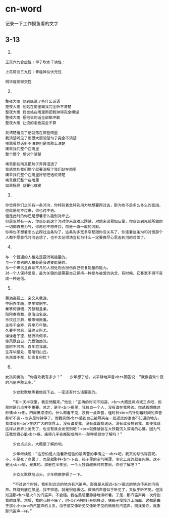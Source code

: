 # cn-word
记录一下工作摸鱼看的文字
## 3-13
1.  

    玉真六九合虚性：甲子坎水千讷性：　

    上巫荷血三九性：青堰神岳伏元性　  

    明华煌阳御交性  

2.  

    整夜大雨 他到底说了些什么话语
    整夜大雨 他站在雨里面我完全听不清楚
    整夜大雨 我也站在雨里雨把我淋得完全模煳
    整夜大雨 把他说的话全部都冲散
    整夜大雨 让流的泪也完全不算

    我清楚看见了话就落在那些雨里
    我清楚听见了雨很大很清楚句子完全不清楚
    噢乖虽然话听不清楚但是雨那么清楚
    噢乖我们整个在雨里
    整个整个 想说个清楚

    噢乖那些雨真把句子弄得湿透了
    我感觉到我们整个就要溶解了我们站在雨里
    噢乖我们整个在雨里好想把话说清楚
    噢乖我们整个在雨里
    如果摇晃 就要化成雾  
3.  

    你觉得你们之间有一条鸿沟，你特别着急特别用力地想要跨过去，那沟也不是多么多么的宽阔，但就是他不过来，你也过不去。
    但是此时的你还是想着怎么能到对岸去。
    但是忽然有一天，你意识到这个沟对你来说难以跨越，对他来说易如反掌，你意识到先前所做的一切都白费力气，你再也不想开口，而是一直一直的沉默。
    你再也不想着怎么去跨过这条沟了，这条沟多宽多窄都跟你没关系了，你连着这条沟和对面那个人都不愿意花时间去想了，也不太记得清当初为什么一定要费尽心思去到河的对面了。

4.  

    与一个普通的人相处是要消耗能量的。
    与一个卑劣的人相处是会透支能量的。
    与一个卑劣且自命不凡的人相处则会损伤自己恢复能量的能力。
    对一个人保持爱意，最为关键的是需要自己保持一种爱与被爱的执念，有时候，它甚至不得不变成一种迷信。  
    
5.    

    置酒高殿上，亲交从我游。
    中厨办丰膳，烹羊宰肥牛。
    秦筝何慷慨，齐瑟和且柔。
    阳阿奏奇舞，京洛出名讴。
    乐饮过三爵，缓带倾庶羞。
    主称千金寿，宾奉万年酬。
    久要不可忘，薄终义所尤。
    谦谦君子德，磬折欲何求。
    惊风飘白日，光景驰西流。
    盛时不可再，百年忽我遒。
    生存华屋处，零落归山丘。
    先民谁不死，知命复何忧？
6.  

    女孩问男孩：“你喜欢我有多少？”　　少年想了想，以平静地声音<br>回答说：“就像喜欢午夜的汽笛声那么多。” 

    　　少女默默地等着他说下去，一定还有什么话要说的。 

    　　“有一天半夜里，我忽然醒来。”他说：“正确的时间不知道，<br>大概是两点或三点吧，但那时是几点并不重要。总之，是半<br>夜里，我独自一个人，没有谁在我旁边。你试着想像这种情<br>形。四周黑漆漆的，什么都看不见，没有一点声音，连时钟<br>的针刻着时间的声音都听不见--也许是时钟停了。而我突然<br>感到自己被隔离在一处遥远的谁也不知道的地方。我体会到<br>在这广大的世界上，没有谁爱我，没有谁跟我说话，没有谁会想到我。即使我就这样从世界上消失了，也没有谁会发觉到吧？<br>就像被装在大铁箱沉入深海的心情。因为气压我觉得心脏<br>痛，痛得几乎会撕裂成两半--那种感觉你了解吗？” 

    　　少女点点头。大概是了解的吧。 

    　　少年继续说：“这恐怕是人活着所经验的最痛苦的事情之一<br>吧，我真的悲伤得要死。不，不是死了也罢了，而是就那样<br>下去，箱子里的空气稀薄，事实上真的就会死掉。这不是比<br>喻，是真的。那是在半夜里，一个人独自醒来时的意思，你也了解吧？” 

    　　少女又默默地点头。少年稍微停顿了一下。 

    　　“不过这个时候，我听到远远的地方有汽笛声。那真是从很远<br>很远的地方传来的汽笛声。铁路到底在那里，我不知道，就是很远很远。微微的声音似乎听见了，又似乎听不见。但我知道那<br>是火车的汽笛声，不会错。我在黑暗里静静地谛听着。于是，那汽笛声再一次传到我的耳里。然后，我的心脏不痛了，时<br>钟的针开始移动，铁箱子慢慢浮上海面。这都是由于那小小<br>的汽笛声的关系，由于那又像听见又像听不见的微微的汽笛声。而我爱你，就象那汽笛声一样。”